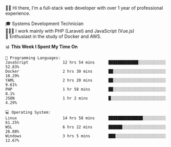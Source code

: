🧑🏻 Hi there, I'm a full-stack web developer with over 1 year of professional experience.

🎓 Systems Development Technician<br/>
🧑🏻‍💻 I work mainly with PHP (Laravel) and JavaScript (Vue.js)<br/>
📘 Enthusiast in the study of Docker and AWS.<br/>

<!--START_SECTION:waka-->
📊 **This Week I Spent My Time On** 

```text
💬 Programming Languages: 
JavaScript               12 hrs 54 mins      █████████████░░░░░░░░░░░░   52.83% 
Docker                   2 hrs 30 mins       ██░░░░░░░░░░░░░░░░░░░░░░░   10.29% 
YAML                     2 hrs 20 mins       ██░░░░░░░░░░░░░░░░░░░░░░░   9.61% 
PHP                      1 hr 58 mins        ██░░░░░░░░░░░░░░░░░░░░░░░   8.1% 
JSON                     1 hr 2 mins         █░░░░░░░░░░░░░░░░░░░░░░░░   4.29%

💻 Operating System: 
Linux                    14 hrs 58 mins      ███████████████░░░░░░░░░░   61.25% 
WSL                      6 hrs 22 mins       ██████░░░░░░░░░░░░░░░░░░░   26.08% 
Windows                  3 hrs 5 mins        ███░░░░░░░░░░░░░░░░░░░░░░   12.67%

```


<!--END_SECTION:waka-->
